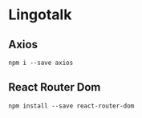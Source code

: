 # Lingotalk

## Axios
`npm i --save axios`

## React Router Dom
`npm install --save react-router-dom`
